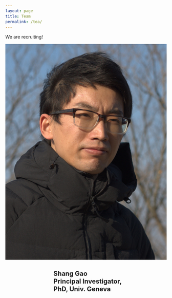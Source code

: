 ```yaml
---
layout: page
title: Team
permalink: /tea/
---
```


We are recruiting!

<!--- markdown image without alignment
![bio_ShG](/assets/images/bio_ShG.jpg)
-->

<!--- markdown image with alignment
<img align="left" width="150" height="200" src="/assets/images/bio_ShG.jpg">
-->

<style>

  .flex-container {
    /* We first create a flex layout context */
    display: flex;
    
    /* Then we define the flow direction 
       and if we allow the items to wrap 
     * Remember this is the same as:
     * flex-direction: row;
     * flex-wrap: wrap;
     */
    flex-flow: row wrap;
    
    /* Then we define how is distributed the remaining space */
    justify-content: space-around;
    
    padding: 0;
    margin: 0;
    list-style: none;
  }

  .flex-item {
    display: flex;
    width: 500px;
    height: 400px;
    margin-top: 10px;
  }

/*  .container {
  display: flex;
  align-items: center;
  justify-content: center;
  }*/

  .img {
  width: 60px;
  }

  .text {
  font-size: 10px;
  padding-left: 10px;
  }
</style>

<body>

<div class="flex-container"
  <div class="flex-item">
    <div class="image">
      <img src="/assets/images/bio_ShG.jpg">
    </div>
    <div class="text">
      <h1>Shang Gao <br> Principal Investigator, <br> PhD, Univ. Geneva</h1>
    </div>
  </div>
</div>
</body>




[jekyll-organization]: https://github.com/jekyll
